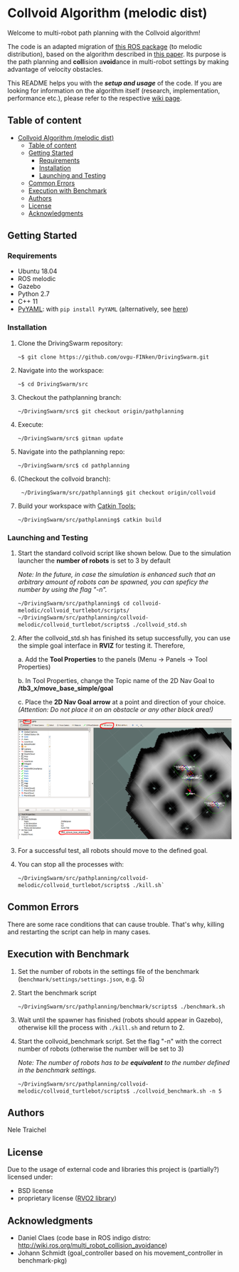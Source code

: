 # Collvoid Algorithm (melodic dist)
Welcome to multi-robot path planning with the Collvoid algorithm! 

The code is an adapted migration of [this ROS package](http://wiki.ros.org/multi_robot_collision_avoidance) (to melodic distribution), based on the algorithm described in [this paper](http://citeseerx.ist.psu.edu/viewdoc/download;jsessionid=4E0E826AEF1141BCD1F23906F0116645?doi=10.1.1.386.6439&rep=rep1&type=pdf). Its purpose is the path planning and **coll**ision a**void**ance in multi-robot settings by making advantage of velocity obstacles.

This README helps you with the ***setup and usage*** of the code. If you are looking for information on the algorithm itself (research, implementation, performance etc.), please refer to the respective [wiki page](https://github.com/ovgu-FINken/multi_robot_path_planning/wiki/Implemented-Algorithms:-Collvoid-Algorithm-melodic-dist).


<!-- TOC START min:1 max:5 link:true asterisk:false update:true -->
## Table of content
- [Collvoid Algorithm (melodic dist)](#collvoid-algorithm-melodic-dist)
  - [Table of content](#table-of-content)
  - [Getting Started](#getting-started)
    - [Requirements](#requirements)
    - [Installation](#installation)
    - [Launching and Testing](#launching-and-testing)
  - [Common Errors](#common-errors)
  - [Execution with Benchmark](#execution-with-benchmark)
  - [Authors](#authors)
  - [License](#license)
  - [Acknowledgments](#acknowledgments)

<!-- TOC END -->
## Getting Started
### Requirements
- Ubuntu 18.04
- ROS melodic
- Gazebo
- Python 2.7
- C++ 11
- [PyYAML](https://pypi.org/project/PyYAML/): with `pip install PyYAML` (alternatively, see [here](https://pyyaml.org/wiki/PyYAML))

### Installation
  1. Clone the DrivingSwarm repository: 
      ```
      ~$ git clone https://github.com/ovgu-FINken/DrivingSwarm.git
      ```

  2. Navigate into the workspace: 
      ```
      ~$ cd DrivingSwarm/src
      ```

  3. Checkout the pathplanning branch:
      ```
      ~/DrivingSwarm/src$ git checkout origin/pathplanning 
      ```

  4. Execute:
      ```
      ~/DrivingSwarm/src$ gitman update
      ```

  5. Navigate into the pathplanning repo: 
      ```
      ~/DrivingSwarm/src$ cd pathplanning
      ```

  6. (Checkout the collvoid branch): 
      ```
       ~/DrivingSwarm/src/pathplanning$ git checkout origin/collvoid
      ```

  7. Build your workspace with [Catkin Tools: ](https://catkin-tools.readthedocs.io/en/latest/verbs/catkin_build.html)
      ```
      ~/DrivingSwarm/src/pathplanning$ catkin build
      ```

### Launching and Testing
1. Start the standard collvoid script like shown below. Due to the simulation launcher the **number of robots** is set to 3 by default 

    *Note: In the future, in case the simulation is enhanced such that an arbitrary amount of robots can be spawned, 
      you can speficy the number by using the flag "-n".*

    ```
    ~/DrivingSwarm/src/pathplanning$ cd collvoid-melodic/collvoid_turtlebot/scripts/
    ~/DrivingSwarm/src/pathplanning/collvoid-melodic/collvoid_turtlebot/scripts$ ./collvoid_std.sh
    ```

2. After the collvoid_std.sh has finished its setup successfully, you can use the simple goal interface in **RVIZ** for testing it.
   Therefore,

   a. Add the **Tool Properties** to the panels (Menu -> Panels -> Tool Properties)

   b. In Tool Properties, change the Topic name of the 2D Nav Goal to **/tb3_x/move_base_simple/goal**

   c. Place the **2D Nav Goal arrow** at a point and direction of your choice.
   *(Attention: Do not place it on an obstacle or any other black area!)*

    ![Image](/collvoid-melodic/res/ScreenshotRVIZ_edited.png)

3.  For a successful test, all robots should move to the defined goal.

4.  You can stop all the processes with:
    ```
    ~/DrivingSwarm/src/pathplanning/collvoid-melodic/collvoid_turtlebot/scripts$ ./kill.sh`
    ```

## Common Errors
There are some race conditions that can cause trouble. 
That's why, killing and restarting the script can help in many cases.

## Execution with Benchmark
1. Set the number of robots in the settings file of the benchmark (`benchmark/settings/settings.json`, e.g. 5)

2. Start the benchmark script
    ```
    ~/DrivingSwarm/src/pathplanning/benchmark/scripts$ ./benchmark.sh
    ```

3. Wait until the spawner has finished (robots should appear in Gazebo), otherwise kill the process with `./kill.sh` and return to 2.

4. Start the collvoid_benchmark script. Set the flag "-n" with the correct number of robots (otherwise the number will be set to 3)

    *Note: The number of robots has to be **equivalent** to the number defined in the benchmark settings.* 
    ```
    ~/DrivingSwarm/src/pathplanning/collvoid-melodic/collvoid_turtlebot/scripts$ ./collvoid_benchmark.sh -n 5
    ```


## Authors
Nele Traichel


## License
Due to the usage of external code and libraries this project is (partially?) licensed under:
- BSD license 
- proprietary license ([RVO2 library](http://gamma.cs.unc.edu/RVO2/documentation/2.0/))

## Acknowledgments
- Daniel Claes (code base in ROS indigo distro: http://wiki.ros.org/multi_robot_collision_avoidance)
- Johann Schmidt (goal_controller based on his movement_controller in benchmark-pkg)
